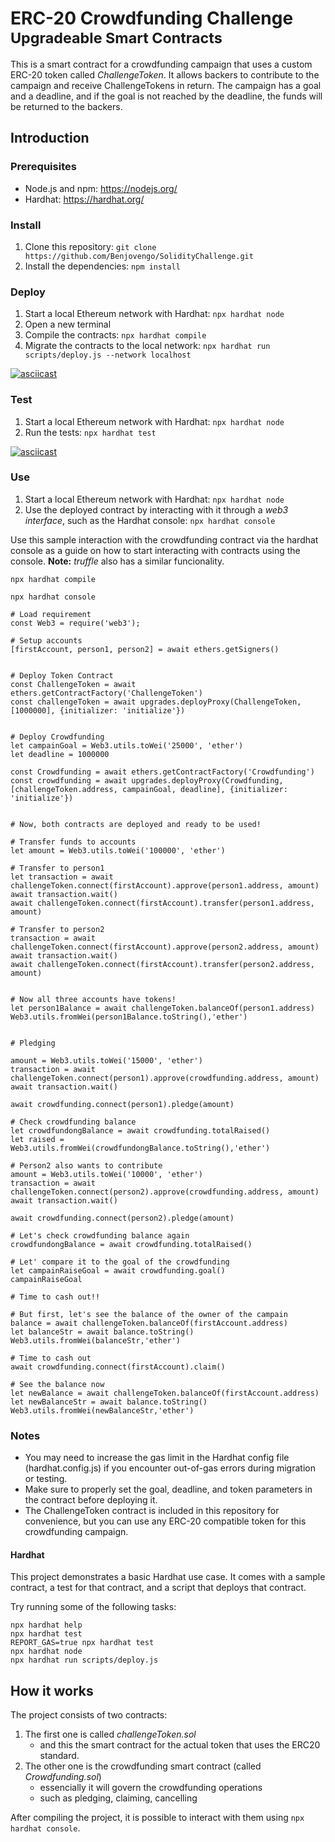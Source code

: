 # ERC-20 Crowdfunding Challenge<br><sup>Upgradeable Smart Contracts</sup>

This is a smart contract for a crowdfunding campaign that uses a custom ERC-20 token called _ChallengeToken_. It allows backers to contribute to the campaign and receive ChallengeTokens in return. The campaign has a goal and a deadline, and if the goal is not reached by the deadline, the funds will be returned to the backers.

## Introduction

### Prerequisites

- Node.js and npm: https://nodejs.org/
- Hardhat: https://hardhat.org/

### Install

1. Clone this repository: `git clone https://github.com/Benjovengo/SolidityChallenge.git`
2. Install the dependencies: `npm install`

### Deploy

1. Start a local Ethereum network with Hardhat: `npx hardhat node`
2. Open a new terminal
3. Compile the contracts: `npx hardhat compile`
4. Migrate the contracts to the local network: `npx hardhat run scripts/deploy.js --network localhost`

[![asciicast](https://asciinema.org/a/550350.svg)](https://asciinema.org/a/550350)

### Test

1. Start a local Ethereum network with Hardhat: `npx hardhat node`
2. Run the tests: `npx hardhat test`

[![asciicast](https://asciinema.org/a/550347.svg)](https://asciinema.org/a/550347)

### Use

1. Start a local Ethereum network with Hardhat: `npx hardhat node`
2. Use the deployed contract by interacting with it through a _web3 interface_, such as the Hardhat console: `npx hardhat console`

Use this sample interaction with the crowdfunding contract via the hardhat console as a guide on how to start interacting with contracts using the console. **Note:** _truffle_ also has a similar funcionality.

```console
npx hardhat compile

npx hardhat console

# Load requirement
const Web3 = require('web3');

# Setup accounts
[firstAccount, person1, person2] = await ethers.getSigners()


# Deploy Token Contract
const ChallengeToken = await ethers.getContractFactory('ChallengeToken')
const challengeToken = await upgrades.deployProxy(ChallengeToken, [1000000], {initializer: 'initialize'})


# Deploy Crowdfunding
let campainGoal = Web3.utils.toWei('25000', 'ether')
let deadline = 1000000

const Crowdfunding = await ethers.getContractFactory('Crowdfunding')
const crowdfunding = await upgrades.deployProxy(Crowdfunding, [challengeToken.address, campainGoal, deadline], {initializer: 'initialize'})


# Now, both contracts are deployed and ready to be used!

# Transfer funds to accounts
let amount = Web3.utils.toWei('100000', 'ether')

# Transfer to person1
let transaction = await challengeToken.connect(firstAccount).approve(person1.address, amount)
await transaction.wait()
await challengeToken.connect(firstAccount).transfer(person1.address, amount)

# Transfer to person2
transaction = await challengeToken.connect(firstAccount).approve(person2.address, amount)
await transaction.wait()
await challengeToken.connect(firstAccount).transfer(person2.address, amount)


# Now all three accounts have tokens!
let person1Balance = await challengeToken.balanceOf(person1.address)
Web3.utils.fromWei(person1Balance.toString(),'ether')


# Pledging

amount = Web3.utils.toWei('15000', 'ether')
transaction = await challengeToken.connect(person1).approve(crowdfunding.address, amount)
await transaction.wait()

await crowdfunding.connect(person1).pledge(amount)

# Check crowdfunding balance
let crowdfundongBalance = await crowdfunding.totalRaised()
let raised = Web3.utils.fromWei(crowdfundongBalance.toString(),'ether')

# Person2 also wants to contribute
amount = Web3.utils.toWei('10000', 'ether')
transaction = await challengeToken.connect(person2).approve(crowdfunding.address, amount)
await transaction.wait()

await crowdfunding.connect(person2).pledge(amount)

# Let's check crowdfunding balance again
crowdfundongBalance = await crowdfunding.totalRaised()

# Let' compare it to the goal of the crowdfunding
let campainRaiseGoal = await crowdfunding.goal()
campainRaiseGoal

# Time to cash out!!

# But first, let's see the balance of the owner of the campain
balance = await challengeToken.balanceOf(firstAccount.address)
let balanceStr = await balance.toString()
Web3.utils.fromWei(balanceStr,'ether')

# Time to cash out
await crowdfunding.connect(firstAccount).claim()

# See the balance now
let newBalance = await challengeToken.balanceOf(firstAccount.address)
let newBalanceStr = await balance.toString()
Web3.utils.fromWei(newBalanceStr,'ether')
```

### Notes

- You may need to increase the gas limit in the Hardhat config file (hardhat.config.js) if you encounter out-of-gas errors during migration or testing.
- Make sure to properly set the goal, deadline, and token parameters in the contract before deploying it.
- The ChallengeToken contract is included in this repository for convenience, but you can use any ERC-20 compatible token for this crowdfunding campaign.

#### Hardhat

This project demonstrates a basic Hardhat use case. It comes with a sample contract, a test for that contract, and a script that deploys that contract.

Try running some of the following tasks:

```shell
npx hardhat help
npx hardhat test
REPORT_GAS=true npx hardhat test
npx hardhat node
npx hardhat run scripts/deploy.js
```

## How it works

The project consists of two contracts:

1. The first one is called _challengeToken.sol_
   - and this the smart contract for the actual token that uses the ERC20 standard.
2. The other one is the crowdfunding smart contract (called _Crowdfunding.sol_)
   - essencially it will govern the crowdfunding operations
   - such as pledging, claiming, cancelling

After compiling the project, it is possible to interact with them using `npx hardhat console`.
